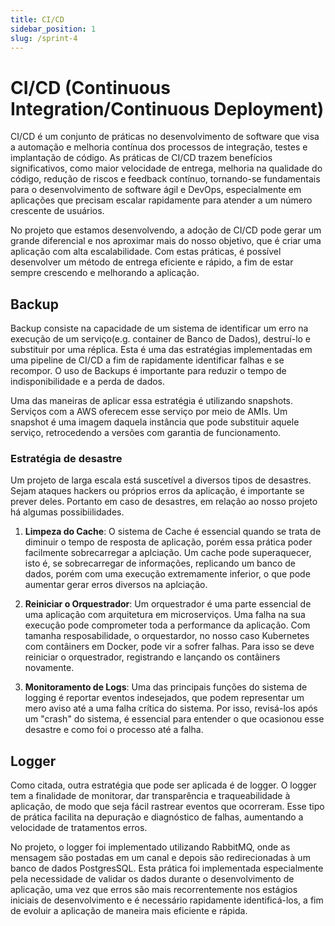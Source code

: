 ```yaml
---
title: CI/CD
sidebar_position: 1
slug: /sprint-4
---
```


# CI/CD (Continuous Integration/Continuous Deployment)

CI/CD é um conjunto de práticas no desenvolvimento de software que visa a automação e melhoria contínua dos processos de integração, testes e implantação de código. As práticas de CI/CD trazem benefícios significativos, como maior velocidade de entrega, melhoria na qualidade do código, redução de riscos e feedback contínuo, tornando-se fundamentais para o desenvolvimento de software ágil e DevOps, especialmente em aplicações que precisam escalar rapidamente para atender a um número crescente de usuários.

No projeto que estamos desenvolvendo, a adoção de CI/CD pode gerar um grande diferencial e nos aproximar mais do nosso objetivo, que é criar uma aplicação com alta escalabilidade. Com estas práticas, é possível desenvolver um método de entrega eficiente e rápido, a fim de estar sempre crescendo e melhorando a aplicação.

## Backup

Backup consiste na capacidade de um sistema de identificar um erro na execução de um serviço(e.g. container de Banco de Dados), destruí-lo e substituir por uma réplica. Esta é uma das estratégias implementadas em uma pipeline de CI/CD a fim de rapidamente identificar falhas e se recompor. O uso de Backups é importante para reduzir o tempo de indisponibilidade e a perda de dados.

Uma das maneiras de aplicar essa estratégia é utilizando snapshots. Serviços com a AWS oferecem esse serviço por meio de AMIs. Um snapshot é uma imagem daquela instância que pode substituir aquele serviço, retrocedendo a versões com garantia de funcionamento.

### Estratégia de desastre

Um projeto de larga escala está suscetível a diversos tipos de desastres. Sejam ataques hackers ou próprios erros da aplicação, é importante se prever deles. Portanto em caso de desastres, em relação ao nosso projeto há algumas possibiilidades.

1. **Limpeza do Cache**: O sistema de Cache é essencial quando se trata de diminuir o tempo de resposta de aplicação, porém essa prática poder facilmente sobrecarregar a aplciação. Um cache pode superaquecer, isto é, se sobrecarregar de informações, replicando um banco de dados, porém com uma execução extremamente inferior, o que pode aumentar gerar erros diversos na aplciação.

2. **Reiniciar o Orquestrador**: Um orquestrador é uma parte essencial de uma aplicação com arquitetura em microserviços. Uma falha na sua execução pode comprometer toda a performance da aplicação. Com tamanha resposabilidade, o orquestardor, no nosso caso Kubernetes com contâiners em Docker, pode vir a sofrer falhas. Para isso se deve reiniciar o orquestrador, registrando e lançando os contâiners novamente.

3. **Monitoramento de Logs**: Uma das principais funções do sistema de logging é reportar eventos indesejados, que podem representar um mero aviso até a uma falha crítica do sistema. Por isso, revisá-los após um "crash" do sistema, é essencial para entender o que ocasionou esse desastre e como foi o processo até a falha.

## Logger

Como citada, outra estratégia que pode ser aplicada é de logger. O logger tem a finalidade de monitorar, dar transparência e traqueabilidade à aplicação, de modo que seja fácil rastrear eventos que ocorreram. Esse tipo de prática facilita na depuração e diagnóstico de falhas, aumentando a velocidade de tratamentos erros.

No projeto, o logger foi implementado utilizando RabbitMQ, onde as mensagem são postadas em um canal e depois são redirecionadas à um banco de dados PostgresSQL. Esta prática foi implementada especialmente pela necessidade de validar os dados durante o desenvolvimento de aplicação, uma vez que erros são mais recorrentemente nos estágios iniciais de desenvolvimento e é necessário rapidamente identificá-los, a fim de evoluir a aplicação de maneira mais eficiente e rápida. 
